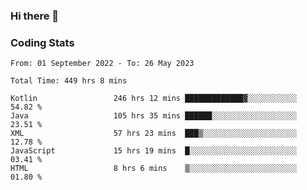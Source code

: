 ### Hi there 👋

<!--
**Girrafeec/girrafeec** is a ✨ _special_ ✨ repository because its `README.md` (this file) appears on your GitHub profile.

Here are some ideas to get you started:

- 🔭 I’m currently working on ...
- 🌱 I’m currently learning ...
- 👯 I’m looking to collaborate on ...
- 🤔 I’m looking for help with ...
- 💬 Ask me about ...
- 📫 How to reach me: ...
- 😄 Pronouns: ...
- ⚡ Fun fact: ...
-->

### Coding Stats
<!--START_SECTION:waka-->

```text
From: 01 September 2022 - To: 26 May 2023

Total Time: 449 hrs 8 mins

Kotlin                 246 hrs 12 mins █████████████▓░░░░░░░░░░░   54.82 %
Java                   105 hrs 35 mins ██████░░░░░░░░░░░░░░░░░░░   23.51 %
XML                    57 hrs 23 mins  ███▒░░░░░░░░░░░░░░░░░░░░░   12.78 %
JavaScript             15 hrs 19 mins  █░░░░░░░░░░░░░░░░░░░░░░░░   03.41 %
HTML                   8 hrs 6 mins    ▒░░░░░░░░░░░░░░░░░░░░░░░░   01.80 %
```

<!--END_SECTION:waka-->
